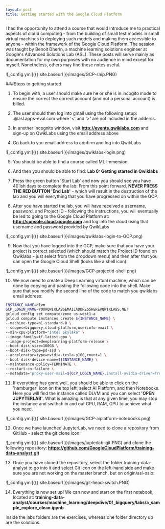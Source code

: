 ```yaml
---
layout: post
title: Getting started with the Google Cloud Platform
---
```


I had the opportunity to attend a course that would introduce me to practical aspects of cloud computing - from the building of small test models in small virtual machines to deploying such models and making them accessible to anyone - within the framework of the Google Cloud Platform. The session was taught by Benoit Dherin, a machine learning solutions engineer at Google's Advanced Solutions Lab (ASL). These posts will serve mainly as documentation for my own purposes with no audience in mind except for myself. Nonetheless, others may find these notes useful. 


![_config.yml]({{ site.baseurl }}/images/GCP-snip.PNG)




###Steps to getting started:
1. To begin with, a user should make sure he or she is in incogito mode to ensure the correct the correct account (and not a personal account) is billed.


2. The user should then log into gmail using the following setup: <firstname>.<lastname>@asl.apps-eval.com
  where '<' and '>' are not included in the adderss.
  
  
3. In another incognito window, visit **http://events.qwiklabs.com** and sign-up on QwikLabs using the email address above


4. Go back to you email address to confirm and log into QwikLabs

![_config.yml]({{ site.baseurl }}/images/qwiklabs-login.png)


5. You should be able to find a course called ML Immersion


6. And then you should be able to find: **Lab 0: Getting started in Qwiklabs**


7. Press the green button 'Start Lab' and now you should see you have 40'ish days to complete the lab:
  From this point forward, **NEVER PRESS THE RED BUTTON 'End Lab'** - which will result in the destruction of the lab and you will everything that you have progressed on within the GCP.
  
  
8. After you have started the lab, you will have received a username, password, and Project ID - following the instructions, you will eventually be led to going to the Google Cloud Platform at: **http://console.cloud.google.com** and log into the cloud using that username and password provided by QwikLabs

![_config.yml]({{ site.baseurl }}/images/qwiklabs-login-to-GCP.png)


9. Now that you have logged into the GCP, make sure that you have your project is correct selected (which should match the Project ID found on Qwiklabs - just select from the dropdown menu) and then after that you can open the Google Cloud Shell (looks like a shell icon):

![_config.yml]({{ site.baseurl }}/images/GCP-projectid-shell.png)


10. We now need to create a Deep Learning virtual machine, which can be done by copying and pasting the following code into the shell. Make sure that you modify the second line of the code to match you qwiklabs email address:


```bash
INSTANCE_NAME=dlvm
GCP_LOGIN_NAME=YOURQWIKLABSEMAILADDRESSHERE@QWIKLABS.NET
gcloud config set compute/zone us-west1-a
gcloud compute instances create ${INSTANCE_NAME} \
--machine-type=n1-standard-8 \
--scopes=bigquery,cloud-platform,userinfo-email \
--min-cpu-platform="Intel Skylake" \
--image-family=tf-latest-gpu \
--image-project=deeplearning-platform-release \
--boot-disk-size=100GB \
--boot-disk-type=pd-ssd \
--accelerator=type=nvidia-tesla-p100,count=1 \
--boot-disk-device-name=${INSTANCE_NAME} \
--maintenance-policy=TERMINATE \
--restart-on-failure \
--metadata="proxy-user-mail=${GCP_LOGIN_NAME},install-nvidia-driver=True"
```

11. If everything has gone well, you should be able to click on the 'hamburger' icon on the top left, select AI Platform, and then Notebooks. Here you will find the instance called DLVM and you can select **'OPEN JUPYTERLAB'**. What is amazing is that at any given time, you may stop the instance and swithch in and out CPU, RAM, GPU to achieve what you need.


![_config.yml]({{ site.baseurl }}/images/GCP-aiplatform-notebooks.png)


12. Once we have launched JupyterLab, we need to clone a repository from GitHub - select the git clone icon:

![_config.yml]({{ site.baseurl }}/images/jupterlab-git.PNG)
  and clone the following repository:
  **https://github.com/GoogleCloudPlatform/training-data-analyst.git**
 
 
13. Once you have cloned the repository, select the folder training-data-analyst to go into it and select Git icon on the left-hand side and make sure you are not working on the master branch, but on origin/asl-oslo:

![_config.yml]({{ site.baseurl }}/images/git-head-switch.PNG)


14. Everything is now set up! We can now and start on the first notebook, located at: 
  **training-data-analyst/courses/machine_learning/deepdive/01_bigquery/labs/a_sample_explore_clean.ipynb**

  Inside the labs folders are the exercises, whereas one folder directory up are the solutions.
